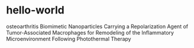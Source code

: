 # hello-world
osteoarthritis
Biomimetic Nanoparticles Carrying a
Repolarization Agent of Tumor-Associated
Macrophages for Remodeling of the
Inflammatory Microenvironment Following
Photothermal Therapy
